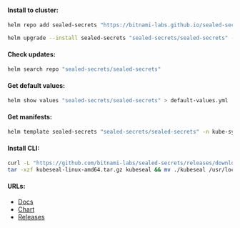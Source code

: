 #### Install to cluster:
```bash
helm repo add sealed-secrets "https://bitnami-labs.github.io/sealed-secrets" && helm repo update
```
```bash
helm upgrade --install sealed-secrets "sealed-secrets/sealed-secrets" -n kube-system --version "2.13.4"
```

#### Check updates:
```bash
helm search repo "sealed-secrets/sealed-secrets"
```

#### Get default values:
```bash
helm show values "sealed-secrets/sealed-secrets" > default-values.yml
```

#### Get manifests:
```bash
helm template sealed-secrets "sealed-secrets/sealed-secrets" -n kube-system --version "2.13.4" > manifests.yml
```

#### Install CLI:
```bash
curl -L "https://github.com/bitnami-labs/sealed-secrets/releases/download/v${version}/kubeseal-${version}-linux-amd64.tar.gz" -o "kubeseal-linux-amd64.tar.gz" && \
tar -xzf kubeseal-linux-amd64.tar.gz kubeseal && mv ./kubeseal /usr/local/bin/ && rm -f kubeseal-linux-amd64.tar.gz
```

#### URLs:
- [Docs](https://github.com/bitnami-labs/sealed-secrets/blob/main/README.md)
- [Chart](https://github.com/bitnami-labs/sealed-secrets/tree/main/helm/sealed-secrets)
- [Releases](https://github.com/bitnami-labs/sealed-secrets/releases)
